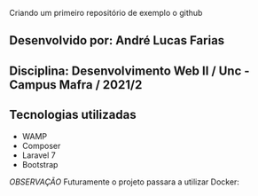 Criando um primeiro repositório de exemplo o github

## **Desenvolvido por:** André Lucas Farias
## **Disciplina:** Desenvolvimento Web II / Unc - Campus Mafra / 2021/2

## **Tecnologias utilizadas**
* WAMP
* Composer
* Laravel 7
* Bootstrap

_OBSERVAÇÃO_ Futuramente o projeto passara a utilizar Docker:
